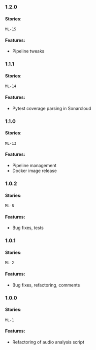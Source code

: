 ### 1.2.0
#### Stories:
`ML-15`
#### Features:
- Pipeline tweaks

### 1.1.1
#### Stories:
`ML-14`
#### Features:
- Pytest coverage parsing in Sonarcloud

### 1.1.0
#### Stories:
`ML-13`
#### Features:
- Pipeline management
- Docker image release

### 1.0.2
#### Stories:
`ML-8`
#### Features:
- Bug fixes, tests

### 1.0.1
#### Stories:
`ML-2`
#### Features:
- Bug fixes, refactoring, comments

### 1.0.0
#### Stories:
`ML-1`
#### Features:
- Refactoring of audio analysis script
